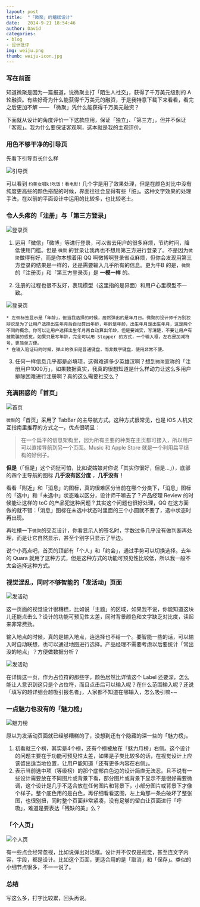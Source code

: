 ```yaml
---
layout: post
title:  "「微聚」的糟糕设计"
date:   2014-9-21 18:54:46
author: David
categories: 
- blog
- 设计批评
img: weiju.png
thumb: weiju-icon.jpg
---
```


### 写在前面

知道微聚是因为一篇报道，说微聚主打「陌生人社交」，获得了千万美元级别的 A 轮融资。有些好奇为什么能获得千万美元的融资，于是我特意下载下来看看，看完之后更加不解 —— 「微聚」凭什么能获得千万美元融资？

下面就从设计的角度评价一下这款应用，保证「独立」、「第三方」，但并不保证「客观」。我为什么要保证客观啊，这本就是我的主观评价。<!--more-->

### 用色不够干净的引导页

先看下引导页长什么样

![引导页](/assets/img/blog/weiju/guide.png "引导页")

可以看到 `约美女唱k!吃饭！看电影!` 几个字是用了效果处理，但是在颜色对比中没有纯度更高些的颜色搭配的时候，界面往往会显得有些「脏」。这种文字效果的处理手法，在以前的平面设计中运用的比较多，也比较老土。

### 令人头疼的「注册」与「第三方登录」


![登录页](/assets/img/blog/weiju/login.PNG "登录页")


1. 运用「微信」「微博」等进行登录，可以省去用户的很多麻烦，节约时间，降低使用门槛。但是 `微聚` 的登录让我再也不想用第三方进行登录了。不是因为`微聚`做得有好，而是你本想着用 QQ 啊微博啊登录省点麻烦，但你会发现用第三方登录的结果是一样的，还是需要输入几乎所有的信息。更为牛B 的是，`微聚`的「注册页」和「第三方登录页」是 **一模一样** 的。

2. 注册的过程也很不友好，表现模型（这里指的是界面）和用户心里模型不一致。


	
![登录页](/assets/img/blog/weiju/input-field.PNG "引导页")


	* 左侧标签显示是「年龄」，但当我选择的时候，居然弹出的是年月日。微聚的设计师千万别狡辩说是为了让用户选择出生年月后自动算出年龄，年龄是年龄，出生年月是出生年月，这是两个不同的概念。你可以让用户选择出生年月再自动算出年龄，但是要诚实，写清楚，不要让用户有被欺骗的感觉。如果只是写年龄，完全可以用 Stepper 的方式，一个输入框，左右是加减符号，更简单方便。
	* 在输入验证码的时候，弹出的依旧是普通键盘，而非数字键盘，使用非常不便。
3. 任何一样信息几乎都是必填项，这得难道多少英雄汉啊？想到`微聚`宣称的「注册用户1000万」，如果数据真实，我真的很想知道是什么样动力让这么多用户排除困难进行注册啊？真的这么需要社交么？

### 充满困惑的「首页」


![首页](/assets/img/blog/weiju/nearby.PNG "引导页")


`微聚`的「首页」采用了 TabBar 的主导航方式。这种方式很常见，也是 iOS 人机交互指南里推荐的方式之一，优点很明显：

> 在一个扁平的信息架构里，因为所有主要的种类在主页都可接入，所以用户可以直接导航到另一个页面。Music 和 Apple Store 就是一个利用扁平结构的好例子。

**但是**（「但是」这个词挺可怕，比如说姑娘对你说「其实你很好，但是...」），底部的四个主导航的图标 **几乎没有区分度** ，**几乎没有！**

看看「附近」和「消息」的图标，真的很难区分当前在哪个分类下，「消息」图标的「选中」和「未选中」状态难以区分，设计师干嘛去了？产品经理 Review 的时候能让这样的 toC 的产品犯这种问题？其实这个问题也很好处理，QQ 在这方面做的就不错：「消息」图标在未选中状态时里面的三个小圆就不要了，选中状态时再出现。

再吐槽一下`微聚`的交互设计，你看显示人的签名时，字数过多几乎没有做判断再处理，而是让它自然显示，甚至个别字只显示了半边。

说个小亮点吧，首页的顶部有「个人」和「约会」，通过手势可以切换选择。去年的 Quara 就用了这种方式，但是这种方式的功能可预见性比较低，所以我一般不太会选择这种方式。

### 视觉混乱，同时不够智能的「发活动」页面


![发活动](/assets/img/blog/weiju/activities-01.PNG "发活动")


这一页面的视觉设计很糟糕，比如说「主题」的区域，如果我不说，你能知道这块儿还能点击么？设计的功能可预见性太差，同时背景颜色和文字缺乏对比度，读起来非常费劲。

输入地点的时候，真的是输入地点，连选择也不给一个。要智能一些的话，可以输入时自动联想，也可以通过地图进行选择。产品经理不需要考虑以后要统计「常出没的地点」？方便做数据分析？


![发活动](../../assets/img/blog/weiju/activities-02.PNG "发活动")


在详情这一页，作为占位符的那些字，颜色居然比详情这个 Label 还要深，怎么能让人意识到这只是个占位符，而且点击后可以输入呢？在什么范围输入呢？还说「填写的越详细会越吸引报名者」，人家都不知道在哪输入，怎么吸引嘛~~

### 一点魅力也没有的「魅力榜」


![魅力榜](/assets/img/blog/weiju/affordance-01.PNG "魅力榜")


原以为发活动页面就已经够糟糕的了，没想到还有个隐藏的深一些的「魅力榜」。

1. 初看就三个榜，其实是4个榜，还有个榜被放在「魅力月榜」右侧。这个设计的问题主要在于功能可预见性太差，如果是子类比较多的话，在视觉设计上应该留出适当地位置，让用户能知道「还有更多内容在右侧」。
2. 表示当前选中项（等级榜）的那个底部白色边的设计简直无法忍。且不说有一些设计需要放在不同图片或背景下看，部分图片或背景下显示不是很好需要微调，这个设计是几乎不适合放在任何图片和背景下，小部分图片或背景下才像个样子。整个底色用的是白色，再仔细看看这图，左上角那一条白破坏了整张图，也很别扭，同时整个页面非常紧凑，没有足够的留白让页面进行「呼吸」，难道是要表达「残缺的美」么？

### 「个人页」


![个人页](/assets/img/blog/weiju/confirm.PNG "个人页")


有一些点会经常忽视，比如说弹出对话框。设计并不仅仅是视觉，甚至连文字内容，字段，都是设计。比如这个页面，更适合用的是「取消」和「保存」。类似的小细节点很多，不一一说了。

### 总结

写这么多，打字比较累，回头再说。


